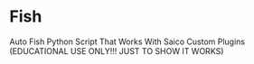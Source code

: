 # Fish
Auto Fish Python Script That Works With Saico Custom Plugins  (EDUCATIONAL USE ONLY!!! JUST TO SHOW IT WORKS)

